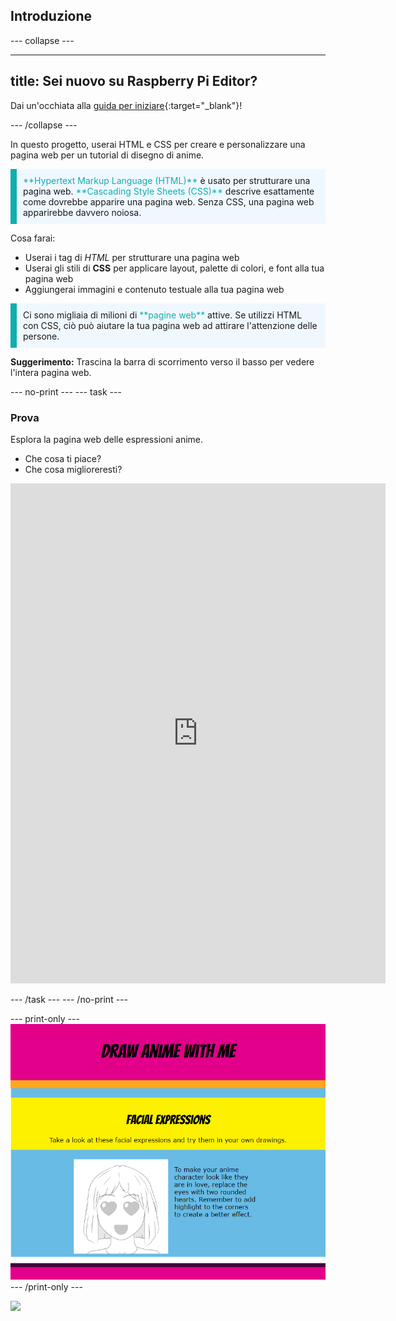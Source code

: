 ## Introduzione

--- collapse ---

---
title: Sei nuovo su Raspberry Pi Editor?
---

Dai un'occhiata alla [guida per iniziare](https://projects.raspberrypi.org/en/projects/getting-started-guide-editor-html){:target="_blank"}!

--- /collapse ---

In questo progetto, userai HTML e CSS per creare e personalizzare una pagina web per un tutorial di disegno di anime.

<p style="border-left: solid; border-width:10px; border-color: #0faeb0; background-color: aliceblue; padding: 10px;">
<span style="color: #0faeb0">**Hypertext Markup Language (HTML)**</span> è usato per strutturare una pagina web. <span style="color: #0faeb0">**Cascading Style Sheets (CSS)**</span> descrive esattamente come dovrebbe apparire una pagina web. Senza CSS, una pagina web apparirebbe davvero noiosa.
</p>

Cosa farai:

- Userai i tag di _HTML_ per strutturare una pagina web
- Userai gli stili di **CSS** per applicare layout, palette di colori, e font alla tua pagina web
- Aggiungerai immagini e contenuto testuale alla tua pagina web

<p style="border-left: solid; border-width:10px; border-color: #0faeb0; background-color: aliceblue; padding: 10px;">
Ci sono migliaia di milioni di <span style="color: #0faeb0">**pagine web**</span> attive. Se utilizzi HTML con CSS, ciò può aiutare la tua pagina web ad attirare l'attenzione delle persone. 
</p>

**Suggerimento:** Trascina la barra di scorrimento verso il basso per vedere l'intera pagina web.

--- no-print ---
--- task ---

### Prova

<div style="display: flex; flex-wrap: wrap">
<div style="flex-basis: 175px; flex-grow: 1">  
Esplora la pagina web delle espressioni anime. 

- Che cosa ti piace?
- Che cosa miglioreresti?

<iframe src="https://editor.raspberrypi.org/it-IT/embed/viewer/anime-expressions-complete" width="600" height="800" frameborder="0" marginwidth="0" marginheight="0" allowfullscreen> </iframe>
</div>
</div>

--- /task ---
--- /no-print ---

--- print-only ---
![Progetto completo](images/solution.PNG)
--- /print-only ---

![](http://code.org/api/hour/begin_coderdojo_anime.png)
